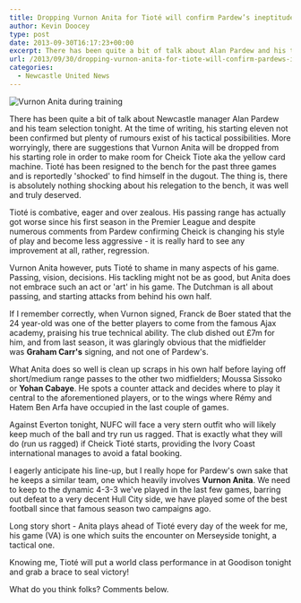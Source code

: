 ```yaml
---
title: Dropping Vurnon Anita for Tioté will confirm Pardew’s ineptitude
author: Kevin Doocey
type: post
date: 2013-09-30T16:17:23+00:00
excerpt: There has been quite a bit of talk about Alan Pardew and his team selection tonight, moreso; rumours hinting at the exclusion of Vurnon Anita.
url: /2013/09/30/dropping-vurnon-anita-for-tiote-will-confirm-pardews-ineptitude/
categories:
  - Newcastle United News
---
```


![Vurnon Anita during training](https://www.tynetime.com/wp-content/uploads/2013/09/Vurnon-Anita-Newcastle-United.jpg "Anita - Has improved the team as unit since first team arrival")

There has been quite a bit of talk about Newcastle manager Alan Pardew and his team selection tonight. At the time of writing, his starting eleven not been confirmed but plenty of rumours exist of his tactical possibilities. More worryingly, there are suggestions that Vurnon Anita will be dropped from his starting role in order to make room for Cheick Tiote aka the yellow card machine. Tioté has been resigned to the bench for the past three games and is reportedly 'shocked' to find himself in the dugout. The thing is, there is absolutely nothing shocking about his relegation to the bench, it was well and truly deserved.

Tioté is combative, eager and over zealous. His passing range has actually got worse since his first season in the Premier League and despite numerous comments from Pardew confirming Cheick is changing his style of play and become less aggressive - it is really hard to see any improvement at all, rather, regression.

Vurnon Anita however, puts Tioté to shame in many aspects of his game. Passing, vision, decisions. His tackling might not be as good, but Anita does not embrace such an act or 'art' in his game. The Dutchman is all about passing, and starting attacks from behind his own half.

If I remember correctly, when Vurnon signed, Franck de Boer stated that the 24 year-old was one of the better players to come from the famous Ajax academy, praising his true technical ability. The club dished out £7m for him, and from last season, it was glaringly obvious that the midfielder was **Graham Carr's** signing, and not one of Pardew's.

What Anita does so well is clean up scraps in his own half before laying off short/medium range passes to the other two midfielders; Moussa Sissoko or **Yohan Cabaye**. He spots a counter attack and decides where to play it central to the aforementioned players, or to the wings where Rémy and Hatem Ben Arfa have occupied in the last couple of games.

Against Everton tonight, NUFC will face a very stern outfit who will likely keep much of the ball and try run us ragged. That is exactly what they will do (run us ragged) if Cheick Tioté starts, providing the Ivory Coast international manages to avoid a fatal booking.

I eagerly anticipate his line-up, but I really hope for Pardew's own sake that he keeps a similar team, one which heavily involves **Vurnon Anita**. We need to keep to the dynamic 4-3-3 we've played in the last few games, barring out defeat to a very decent Hull City side, we have played some of the best football since that famous season two campaigns ago.

Long story short - Anita plays ahead of Tioté every day of the week for me, his game (VA) is one which suits the encounter on Merseyside tonight, a tactical one.

Knowing me, Tioté will put a world class performance in at Goodison tonight and grab a brace to seal victory!

What do you think folks? Comments below.
